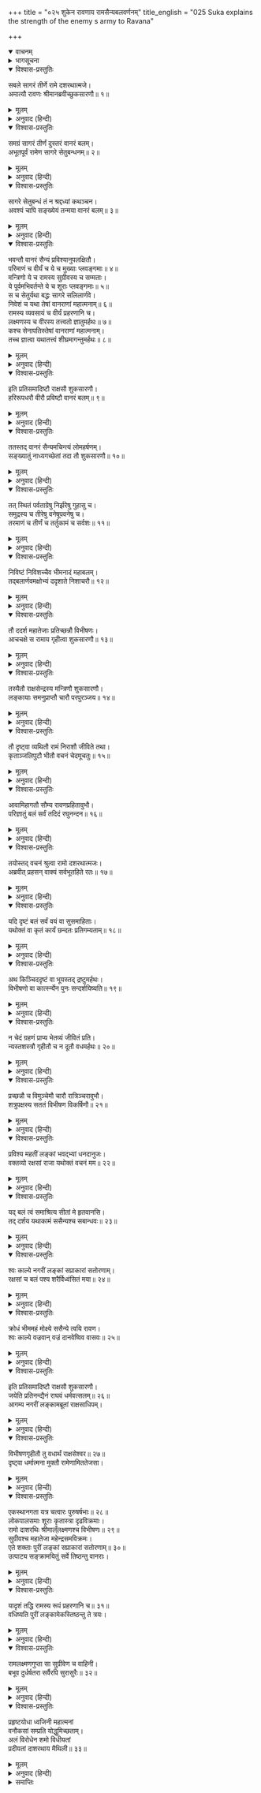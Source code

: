 +++
title = "०२५ शुकेन रावणाय रामसैन्यबलवर्णनम्"
title_english = "025 Suka explains the strength of the enemy s army to Ravana"

+++
<details open><summary>वाचनम्</summary>
<div caption="श्रीराम-हरिसीताराममूर्ति-घनपाठिभ्यां वचनम्" class="audioEmbed" src="https://archive.org/download/Ramayana-recitation-Sriram-harisItArAmamUrti-Ghanapaati-v2/Kanda_6/Kanda_6_YK-025-Suka_explains_the_strength_of_the_enemy_s_army_to_Ravana_0.mp3"></div>
</details>

<details><summary>भागसूचना</summary>

25. रावणका शुक और सारणको गुप्तरूपसे वानरसेनामें भेजना, विभीषणद्वारा उनका पकड़ा जाना, श्रीरामकी कृपासे छुटकारा पाना तथा श्रीरामका संदेश लेकर लङ्कामें लौटकर उनका रावणको समझाना
</details>

<details open><summary>विश्वास-प्रस्तुतिः</summary>

सबले सागरं तीर्णे रामे दशरथात्मजे।  
अमात्यौ रावणः श्रीमानब्रवीच्छुकसारणौ॥ १॥
</details>

<details><summary>मूलम्</summary>

सबले सागरं तीर्णे रामे दशरथात्मजे।  
अमात्यौ रावणः श्रीमानब्रवीच्छुकसारणौ॥ १॥
</details>

<details><summary>अनुवाद (हिन्दी)</summary>

दशरथनन्दन भगवान् श्रीराम जब सेनासहित समुद्र पार कर चुके, तब श्रीमान् रावणने अपने दोनों मन्त्री शुक और सारणसे फिर कहा—॥ १॥
</details>

<details open><summary>विश्वास-प्रस्तुतिः</summary>

समग्रं सागरं तीर्णं दुस्तरं वानरं बलम्।  
अभूतपूर्वं रामेण सागरे सेतुबन्धनम्॥ २॥
</details>

<details><summary>मूलम्</summary>

समग्रं सागरं तीर्णं दुस्तरं वानरं बलम्।  
अभूतपूर्वं रामेण सागरे सेतुबन्धनम्॥ २॥
</details>

<details><summary>अनुवाद (हिन्दी)</summary>

‘यद्यपि समुद्रको पार करना अत्यन्त कठिन था तो भी सारी वानरसेना उसे लाँघकर इस पार चली आयी। रामके द्वारा सागरपर सेतुका बाँधा जाना अभूतपूर्व कार्य है॥
</details>

<details open><summary>विश्वास-प्रस्तुतिः</summary>

सागरे सेतुबन्धं तं न श्रद्दध्यां कथञ्चन।  
अवश्यं चापि सङ्ख्येयं तन्मया वानरं बलम्॥ ३॥
</details>

<details><summary>मूलम्</summary>

सागरे सेतुबन्धं तं न श्रद्दध्यां कथञ्चन।  
अवश्यं चापि सङ्ख्येयं तन्मया वानरं बलम्॥ ३॥
</details>

<details><summary>अनुवाद (हिन्दी)</summary>

‘लोगोंके मुँहसे सुननेपर भी मुझे किसी तरह यह विश्वास नहीं होता कि समुद्रपर पुल बाँधा गया होगा। वानरसेना कितनी है? इसका ज्ञान मुझे अवश्य प्राप्त करना चाहिये॥ ३॥
</details>

<details open><summary>विश्वास-प्रस्तुतिः</summary>

भवन्तौ वानरं सैन्यं प्रविश्यानुपलक्षितौ।  
परिमाणं च वीर्यं च ये च मुख्याः प्लवङ्गमाः॥ ४॥  
मन्त्रिणो ये च रामस्य सुग्रीवस्य च सम्मताः।  
ये पूर्वमभिवर्तन्ते ये च शूराः प्लवङ्गमाः॥ ५॥  
स च सेतुर्यथा बद्धः सागरे सलिलार्णवे।  
निवेशं च यथा तेषां वानराणां महात्मनाम्॥ ६॥  
रामस्य व्यवसायं च वीर्यं प्रहरणानि च।  
लक्ष्मणस्य च वीरस्य तत्त्वतो ज्ञातुमर्हथः॥ ७॥  
कश्च सेनापतिस्तेषां वानराणां महात्मनाम्।  
तच्च ज्ञात्वा यथातत्त्वं शीघ्रमागन्तुमर्हथः॥ ८॥
</details>

<details><summary>मूलम्</summary>

भवन्तौ वानरं सैन्यं प्रविश्यानुपलक्षितौ।  
परिमाणं च वीर्यं च ये च मुख्याः प्लवङ्गमाः॥ ४॥  
मन्त्रिणो ये च रामस्य सुग्रीवस्य च सम्मताः।  
ये पूर्वमभिवर्तन्ते ये च शूराः प्लवङ्गमाः॥ ५॥  
स च सेतुर्यथा बद्धः सागरे सलिलार्णवे।  
निवेशं च यथा तेषां वानराणां महात्मनाम्॥ ६॥  
रामस्य व्यवसायं च वीर्यं प्रहरणानि च।  
लक्ष्मणस्य च वीरस्य तत्त्वतो ज्ञातुमर्हथः॥ ७॥  
कश्च सेनापतिस्तेषां वानराणां महात्मनाम्।  
तच्च ज्ञात्वा यथातत्त्वं शीघ्रमागन्तुमर्हथः॥ ८॥
</details>

<details><summary>अनुवाद (हिन्दी)</summary>

‘तुम दोनों इस तरह वानर-सेनामें प्रवेश करो कि तुम्हें कोई पहचान न सके। वहाँ जाकर यह पता लगाओ कि वानरोंकी संख्या कितनी है? उनकी शक्ति कैसी है? उनमें मुख्य-मुख्य वानर कौन-कौनसे हैं। श्रीराम और सुग्रीवके मनोऽनुकूल मन्त्री कौन-कौन हैं? कौन-कौन शूरवीर वानर-सेनाके आगे रहते हैं? अगाध जलराशिसे भरे हुए समुद्रमें वह पुल किस तरह बाँधा गया? महामनस्वी वानरोंकी छावनी कैसे पड़ी है? श्रीराम और वीर लक्ष्मणका निश्चय क्या है?—वे क्या करना चाहते हैं? उनके बल-पराक्रम कैसे हैं? उन दोनोंके पास कौन-कौनसे अस्त्र-शस्त्र हैं? और उन महामना वानरोंका प्रधान सेनापति कौन है? इन सब बातोंकी तुमलोग ठीक-ठीक जानकारी प्राप्त करो और सबका यथार्थ ज्ञान हो जानेपर शीघ्र लौट आओ’॥
</details>

<details open><summary>विश्वास-प्रस्तुतिः</summary>

इति प्रतिसमादिष्टौ राक्षसौ शुकसारणौ।  
हरिरूपधरौ वीरौ प्रविष्टौ वानरं बलम्॥ ९॥
</details>

<details><summary>मूलम्</summary>

इति प्रतिसमादिष्टौ राक्षसौ शुकसारणौ।  
हरिरूपधरौ वीरौ प्रविष्टौ वानरं बलम्॥ ९॥
</details>

<details><summary>अनुवाद (हिन्दी)</summary>

ऐसा आदेश पाकर दोनों वीर राक्षस शुक और सारण वानररूप धारण करके उस वानरी सेनामें घुस गये॥
</details>

<details open><summary>विश्वास-प्रस्तुतिः</summary>

ततस्तद् वानरं सैन्यमचिन्त्यं लोमहर्षणम्।  
सङ्ख्यातुं नाध्यगच्छेतां तदा तौ शुकसारणौ॥ १०॥
</details>

<details><summary>मूलम्</summary>

ततस्तद् वानरं सैन्यमचिन्त्यं लोमहर्षणम्।  
सङ्ख्यातुं नाध्यगच्छेतां तदा तौ शुकसारणौ॥ १०॥
</details>

<details><summary>अनुवाद (हिन्दी)</summary>

वानरोंकी वह सेना कितनी है? यह गिनना तो दूर रहा; मनसे उसका अंदाजा लगाना भी असम्भव था। उस अपार सेनाको देखकर रोंगटे खड़े हो जाते थे। उस समय शुक और सारण किसी तरह भी उसकी गणना नहीं कर सके॥
</details>

<details open><summary>विश्वास-प्रस्तुतिः</summary>

तत् स्थितं पर्वताग्रेषु निर्झरेषु गुहासु च।  
समुद्रस्य च तीरेषु वनेषूपवनेषु च।  
तरमाणं च तीर्णं च तर्तुकामं च सर्वशः॥ ११॥
</details>

<details><summary>मूलम्</summary>

तत् स्थितं पर्वताग्रेषु निर्झरेषु गुहासु च।  
समुद्रस्य च तीरेषु वनेषूपवनेषु च।  
तरमाणं च तीर्णं च तर्तुकामं च सर्वशः॥ ११॥
</details>

<details><summary>अनुवाद (हिन्दी)</summary>

वह सेना पर्वतके शिखरोंपर, झरनोंके आसपास, गुफाओंमें, समुद्रके किनारे तथा वनों और उपवनोंमें भी फैली हुई थी। उसका कुछ भाग समुद्र पार कर रहा था, कुछ पार कर चुका था और कुछ सब प्रकारसे समुद्रको पार करनेकी तैयारीमें लगा था॥ ११॥
</details>

<details open><summary>विश्वास-प्रस्तुतिः</summary>

निविष्टं निविशच्चैव भीमनादं महाबलम्।  
तद‍्बलार्णवमक्षोभ्यं ददृशाते निशाचरौ॥ १२॥
</details>

<details><summary>मूलम्</summary>

निविष्टं निविशच्चैव भीमनादं महाबलम्।  
तद‍्बलार्णवमक्षोभ्यं ददृशाते निशाचरौ॥ १२॥
</details>

<details><summary>अनुवाद (हिन्दी)</summary>

भयंकर कोलाहल करनेवाली वह विशाल सेना कुछ स्थानोंपर छावनी डाल चुकी थी और कुछ जगहोंपर डालती जा रही थी। दोनों निशाचरोंने देखा, वह वानरवाहिनी समुद्रके समान अक्षोभ्य थी॥ १२॥
</details>

<details open><summary>विश्वास-प्रस्तुतिः</summary>

तौ ददर्श महातेजाः प्रतिच्छन्नौ विभीषणः।  
आचचक्षे स रामाय गृहीत्वा शुकसारणौ॥ १३॥
</details>

<details><summary>मूलम्</summary>

तौ ददर्श महातेजाः प्रतिच्छन्नौ विभीषणः।  
आचचक्षे स रामाय गृहीत्वा शुकसारणौ॥ १३॥
</details>

<details><summary>अनुवाद (हिन्दी)</summary>

वानरवेशमें छिपकर सेनाका निरीक्षण करते हुए दोनों राक्षस शुक और सारणको महातेजस्वी विभीषणने देखा, देखते ही पहचाना और उन दोनोंको पकड़कर श्रीरामचन्द्रजीसे कहा—॥ १३॥
</details>

<details open><summary>विश्वास-प्रस्तुतिः</summary>

तस्यैतौ राक्षसेन्द्रस्य मन्त्रिणौ शुकसारणौ।  
लङ्कायाः समनुप्राप्तौ चारौ परपुरञ्जय॥ १४॥
</details>

<details><summary>मूलम्</summary>

तस्यैतौ राक्षसेन्द्रस्य मन्त्रिणौ शुकसारणौ।  
लङ्कायाः समनुप्राप्तौ चारौ परपुरञ्जय॥ १४॥
</details>

<details><summary>अनुवाद (हिन्दी)</summary>

‘शत्रुनगरीपर विजय पानेवाले नरेश्वर! ये दोनों लङ्कासे आये हुए गुप्तचर एवं राक्षसराज रावणके मन्त्री शुक तथा सारण हैं’॥ १४॥
</details>

<details open><summary>विश्वास-प्रस्तुतिः</summary>

तौ दृष्ट्वा व्यथितौ रामं निराशौ जीविते तथा।  
कृताञ्जलिपुटौ भीतौ वचनं चेदमूचतुः॥ १५॥
</details>

<details><summary>मूलम्</summary>

तौ दृष्ट्वा व्यथितौ रामं निराशौ जीविते तथा।  
कृताञ्जलिपुटौ भीतौ वचनं चेदमूचतुः॥ १५॥
</details>

<details><summary>अनुवाद (हिन्दी)</summary>

वे दोनों राक्षस श्रीरामचन्द्रजीको देखकर अत्यन्त व्यथित हुए और जीवनसे निराश हो गये। उन दोनोंके मनमें भय समा गया। वे हाथ जोड़कर इस प्रकार बोले—॥ १५॥
</details>

<details open><summary>विश्वास-प्रस्तुतिः</summary>

आवामिहागतौ सौम्य रावणप्रहितावुभौ।  
परिज्ञातुं बलं सर्वं तदिदं रघुनन्दन॥ १६॥
</details>

<details><summary>मूलम्</summary>

आवामिहागतौ सौम्य रावणप्रहितावुभौ।  
परिज्ञातुं बलं सर्वं तदिदं रघुनन्दन॥ १६॥
</details>

<details><summary>अनुवाद (हिन्दी)</summary>

‘सौम्य! रघुनन्दन! हम दोनोंको रावणने भेजा है और हम इस सारी सेनाके विषयमें आवश्यक जानकारी प्राप्त करनेके लिये आये हैं’॥ १६॥
</details>

<details open><summary>विश्वास-प्रस्तुतिः</summary>

तयोस्तद् वचनं श्रुत्वा रामो दशरथात्मजः।  
अब्रवीत् प्रहसन् वाक्यं सर्वभूतहिते रतः॥ १७॥
</details>

<details><summary>मूलम्</summary>

तयोस्तद् वचनं श्रुत्वा रामो दशरथात्मजः।  
अब्रवीत् प्रहसन् वाक्यं सर्वभूतहिते रतः॥ १७॥
</details>

<details><summary>अनुवाद (हिन्दी)</summary>

उन दोनोंकी वह बात सुनकर सम्पूर्ण प्राणियोंके हितमें लगे रहनेवाले दशरथनन्दन भगवान् श्रीराम हँसते हुए बोले—॥ १७॥
</details>

<details open><summary>विश्वास-प्रस्तुतिः</summary>

यदि दृष्टं बलं सर्वं वयं वा सुसमाहिताः।  
यथोक्तं वा कृतं कार्यं छन्दतः प्रतिगम्यताम्॥ १८॥
</details>

<details><summary>मूलम्</summary>

यदि दृष्टं बलं सर्वं वयं वा सुसमाहिताः।  
यथोक्तं वा कृतं कार्यं छन्दतः प्रतिगम्यताम्॥ १८॥
</details>

<details><summary>अनुवाद (हिन्दी)</summary>

‘यदि तुमने सारी सेना देख ली हो, हमारी सैनिक-शक्तिका ज्ञान प्राप्त कर लिया हो तथा रावणके कथनानुसार सब काम पूरा कर लिया हो तो अब तुम दोनों अपनी इच्छाके अनुसार प्रसन्नतापूर्वक लौट जाओ॥
</details>

<details open><summary>विश्वास-प्रस्तुतिः</summary>

अथ किञ्चिददृष्टं वा भूयस्तद् द्रष्टुमर्हथः।  
विभीषणो वा कात्स्‍‍र्न्येन पुनः सन्दर्शयिष्यति॥ १९॥
</details>

<details><summary>मूलम्</summary>

अथ किञ्चिददृष्टं वा भूयस्तद् द्रष्टुमर्हथः।  
विभीषणो वा कात्स्‍‍र्न्येन पुनः सन्दर्शयिष्यति॥ १९॥
</details>

<details><summary>अनुवाद (हिन्दी)</summary>

‘अथवा यदि अभी कुछ देखना बाकी रह गया हो तो फिर देख लो। विभीषण तुम्हें सब कुछ पुनः पूर्णरूपसे दिखा देंगे॥ १९॥
</details>

<details open><summary>विश्वास-प्रस्तुतिः</summary>

न चेदं ग्रहणं प्राप्य भेतव्यं जीवितं प्रति।  
न्यस्तशस्त्रौ गृहीतौ च न दूतौ वधमर्हथः॥ २०॥
</details>

<details><summary>मूलम्</summary>

न चेदं ग्रहणं प्राप्य भेतव्यं जीवितं प्रति।  
न्यस्तशस्त्रौ गृहीतौ च न दूतौ वधमर्हथः॥ २०॥
</details>

<details><summary>अनुवाद (हिन्दी)</summary>

‘इस समय जो तुम पकड़ लिये गये हो, इससे तुम्हें अपने जीवनके विषयमें कोई भय नहीं होना चाहिये; क्योंकि शस्त्रहीन अवस्थामें पकड़े गये तुम दोनों दूत वधके योग्य नहीं हो॥ २०॥
</details>

<details open><summary>विश्वास-प्रस्तुतिः</summary>

प्रच्छन्नौ च विमुञ्चेमौ चारौ रात्रिञ्चरावुभौ।  
शत्रुपक्षस्य सततं विभीषण विकर्षिणौ॥ २१॥
</details>

<details><summary>मूलम्</summary>

प्रच्छन्नौ च विमुञ्चेमौ चारौ रात्रिञ्चरावुभौ।  
शत्रुपक्षस्य सततं विभीषण विकर्षिणौ॥ २१॥
</details>

<details><summary>अनुवाद (हिन्दी)</summary>

‘विभीषण! ये दोनों राक्षस रावणके गुप्तचर हैं और छिपकर यहाँका भेद लेनेके लिये आये हैं। ये अपने शत्रुपक्ष (वानरसेना)-में फूट डालनेका प्रयास कर रहे हैं। अब तो इनका भण्डा फूट ही गया; अतः इन्हें छोड़ दो॥
</details>

<details open><summary>विश्वास-प्रस्तुतिः</summary>

प्रविश्य महतीं लङ्कां भवद्‍भ्यां धनदानुजः।  
वक्तव्यो रक्षसां राजा यथोक्तं वचनं मम॥ २२॥
</details>

<details><summary>मूलम्</summary>

प्रविश्य महतीं लङ्कां भवद्‍भ्यां धनदानुजः।  
वक्तव्यो रक्षसां राजा यथोक्तं वचनं मम॥ २२॥
</details>

<details><summary>अनुवाद (हिन्दी)</summary>

‘शुक और सारण! जब तुम दोनों लङ्कामें पहुँचो, तब कुबेरके छोटे भाई राक्षसराज रावणको मेरी ओरसे यह संदेश सुना देना—॥ २२॥
</details>

<details open><summary>विश्वास-प्रस्तुतिः</summary>

यद् बलं त्वं समाश्रित्य सीतां मे हृतवानसि।  
तद् दर्शय यथाकामं ससैन्यश्च सबान्धवः॥ २३॥
</details>

<details><summary>मूलम्</summary>

यद् बलं त्वं समाश्रित्य सीतां मे हृतवानसि।  
तद् दर्शय यथाकामं ससैन्यश्च सबान्धवः॥ २३॥
</details>

<details><summary>अनुवाद (हिन्दी)</summary>

‘रावण! जिस बलके भरोसे तुमने मेरी सीताका अपहरण किया है, उसे अब सेना और बन्धुजनोंसहित आकर इच्छानुसार दिखाओ॥ २३॥
</details>

<details open><summary>विश्वास-प्रस्तुतिः</summary>

श्वः काल्ये नगरीं लङ्कां सप्राकारां सतोरणाम्।  
रक्षसां च बलं पश्य शरैर्विध्वंसितं मया॥ २४॥
</details>

<details><summary>मूलम्</summary>

श्वः काल्ये नगरीं लङ्कां सप्राकारां सतोरणाम्।  
रक्षसां च बलं पश्य शरैर्विध्वंसितं मया॥ २४॥
</details>

<details><summary>अनुवाद (हिन्दी)</summary>

‘कल प्रातःकाल ही तुम परकोटे और दरवाजोंके सहित लङ्कापुरी तथा राक्षसी सेनाका मेरे बाणोंसे विध्वंस होता देखोगे॥ २४॥
</details>

<details open><summary>विश्वास-प्रस्तुतिः</summary>

क्रोधं भीममहं मोक्ष्ये ससैन्ये त्वयि रावण।  
श्वः काल्ये वज्रवान् वज्रं दानवेष्विव वासवः॥ २५॥
</details>

<details><summary>मूलम्</summary>

क्रोधं भीममहं मोक्ष्ये ससैन्ये त्वयि रावण।  
श्वः काल्ये वज्रवान् वज्रं दानवेष्विव वासवः॥ २५॥
</details>

<details><summary>अनुवाद (हिन्दी)</summary>

‘रावण! जैसे वज्रधारी इन्द्र दानवोंपर अपना वज्र छोड़ते हैं, उसी प्रकार मैं कल सबेरे ही सेनासहित तुमपर अपना भयंकर क्रोध छोड़ूँगा’॥ २५॥
</details>

<details open><summary>विश्वास-प्रस्तुतिः</summary>

इति प्रतिसमादिष्टौ राक्षसौ शुकसारणौ।  
जयेति प्रतिनन्द्यैनं राघवं धर्मवत्सलम्॥ २६॥  
आगम्य नगरीं लङ्कामब्रूतां राक्षसाधिपम्।
</details>

<details><summary>मूलम्</summary>

इति प्रतिसमादिष्टौ राक्षसौ शुकसारणौ।  
जयेति प्रतिनन्द्यैनं राघवं धर्मवत्सलम्॥ २६॥  
आगम्य नगरीं लङ्कामब्रूतां राक्षसाधिपम्।
</details>

<details><summary>अनुवाद (हिन्दी)</summary>

भगवान् श्रीरामका यह संदेश पाकर दोनों राक्षस शुक और सारण धर्मवत्सल श्रीरघुनाथजीका ‘आपकी जय हो’, ‘आप चिरंजीवी हों’ इत्यादि वचनोंद्वारा अभिनन्दन करके लङ्कापुरीमें आकर राक्षसराज रावणसे बोले—॥
</details>

<details open><summary>विश्वास-प्रस्तुतिः</summary>

विभीषणगृहीतौ तु वधार्थं राक्षसेश्वर॥ २७॥  
दृष्ट्वा धर्मात्मना मुक्तौ रामेणामिततेजसा।
</details>

<details><summary>मूलम्</summary>

विभीषणगृहीतौ तु वधार्थं राक्षसेश्वर॥ २७॥  
दृष्ट्वा धर्मात्मना मुक्तौ रामेणामिततेजसा।
</details>

<details><summary>अनुवाद (हिन्दी)</summary>

‘राक्षसेश्वर! हमें तो विभीषणने वध करनेके लिये पकड़ लिया था; किंतु जब अमित तेजस्वी धर्मात्मा श्रीरामने देखा, तब हमें छुड़वा दिया॥ २७ १/२॥
</details>

<details open><summary>विश्वास-प्रस्तुतिः</summary>

एकस्थानगता यत्र चत्वारः पुरुषर्षभाः॥ २८॥  
लोकपालसमाः शूराः कृतास्त्रा दृढविक्रमाः।  
रामो दाशरथिः श्रीमाल्ँलक्ष्मणश्च विभीषणः॥ २९॥  
सुग्रीवश्च महातेजा महेन्द्रसमविक्रमः।  
एते शक्ताः पुरीं लङ्कां सप्राकारां सतोरणाम्॥ ३०॥  
उत्पाट्य सङ्क्रामयितुं सर्वे तिष्ठन्तु वानराः।
</details>

<details><summary>मूलम्</summary>

एकस्थानगता यत्र चत्वारः पुरुषर्षभाः॥ २८॥  
लोकपालसमाः शूराः कृतास्त्रा दृढविक्रमाः।  
रामो दाशरथिः श्रीमाल्ँलक्ष्मणश्च विभीषणः॥ २९॥  
सुग्रीवश्च महातेजा महेन्द्रसमविक्रमः।  
एते शक्ताः पुरीं लङ्कां सप्राकारां सतोरणाम्॥ ३०॥  
उत्पाट्य सङ्क्रामयितुं सर्वे तिष्ठन्तु वानराः।
</details>

<details><summary>अनुवाद (हिन्दी)</summary>

‘दशरथनन्दन श्रीराम, श्रीमान् लक्ष्मण, विभीषण तथा महेन्द्रतुल्य पराक्रमी महातेजस्वी सुग्रीव—ये चारों वीर लोकपालोंके समान शौर्यशाली, दृढ़ पराक्रमी और अस्त्र-शस्त्रोंके ज्ञाता हैं। जहाँ ये चारों पुरुषप्रवर एक जगह एकत्र हो गये हैं, वहाँ विजय निश्चित है। और सब वानर अलग रहें तो भी ये चार ही परकोटे और दरवाजोंके सहित सारी लङ्कापुरीको उखाड़कर फेंक सकते हैं॥ २८—३० १/२॥
</details>

<details open><summary>विश्वास-प्रस्तुतिः</summary>

यादृशं तद्धि रामस्य रूपं प्रहरणानि च॥ ३१॥  
वधिष्यति पुरीं लङ्कामेकस्तिष्ठन्तु ते त्रयः।
</details>

<details><summary>मूलम्</summary>

यादृशं तद्धि रामस्य रूपं प्रहरणानि च॥ ३१॥  
वधिष्यति पुरीं लङ्कामेकस्तिष्ठन्तु ते त्रयः।
</details>

<details><summary>अनुवाद (हिन्दी)</summary>

‘श्रीरामचन्द्रजीका जैसा रूप है और जैसे उनके अस्त्र-शस्त्र हैं, उनसे तो यही मालूम होता है कि वे अकेले ही सारी लङ्कापुरीका वध कर डालेंगे। भले ही वे बाकी तीन वीर भी बैठे ही रहें॥ ३१ १/२॥
</details>

<details open><summary>विश्वास-प्रस्तुतिः</summary>

रामलक्ष्मणगुप्ता सा सुग्रीवेण च वाहिनी।  
बभूव दुर्धर्षतरा सर्वैरपि सुरासुरैः॥ ३२॥
</details>

<details><summary>मूलम्</summary>

रामलक्ष्मणगुप्ता सा सुग्रीवेण च वाहिनी।  
बभूव दुर्धर्षतरा सर्वैरपि सुरासुरैः॥ ३२॥
</details>

<details><summary>अनुवाद (हिन्दी)</summary>

‘महाराज! श्रीराम, लक्ष्मण और सुग्रीवसे सुरक्षित वह वानरोंकी सेना तो समस्त देवताओं और असुरोंके लिये भी अत्यन्त दुर्जय है॥ ३२॥
</details>

<details open><summary>विश्वास-प्रस्तुतिः</summary>

प्रहृष्टयोधा ध्वजिनी महात्मनां  
वनौकसां सम्प्रति योद्धुमिच्छताम्।  
अलं विरोधेन शमो विधीयतां  
प्रदीयतां दाशरथाय मैथिली॥ ३३॥
</details>

<details><summary>मूलम्</summary>

प्रहृष्टयोधा ध्वजिनी महात्मनां  
वनौकसां सम्प्रति योद्धुमिच्छताम्।  
अलं विरोधेन शमो विधीयतां  
प्रदीयतां दाशरथाय मैथिली॥ ३३॥
</details>

<details><summary>अनुवाद (हिन्दी)</summary>

‘महामनस्वी वानर इस समय युद्ध करनेके लिये उत्सुक हैं। उनकी सेनाके सभी वीर योद्धा बड़े प्रसन्न हैं। अतः उनके साथ विरोध करनेसे आपको कोई लाभ नहीं होगा। इसलिये संधि कर लीजिये और श्रीरामचन्द्रजीकी सेवामें सीताको लौटा दीजिये’॥ ३३॥
</details>

<details><summary>समाप्तिः</summary>

इत्यार्षे श्रीमद्रामायणे वाल्मीकीये आदिकाव्ये युद्धकाण्डे पञ्चविंशः सर्गः॥ २५॥  
इस प्रकार श्रीवाल्मीकिनिर्मित आर्षरामायण आदिकाव्यके युद्धकाण्डमें पचीसवाँ सर्ग पूरा हुआ॥ २५॥
</details>

